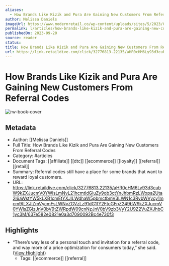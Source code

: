 ```yaml
---
aliases:
  - How Brands Like Kizik and Pura Are Gaining New Customers From Referral Codes
author: Melissa Daniels
imageUrl: https://www.modernretail.co/wp-content/uploads/sites/5/2023/09/kizik21_Irvine_Group_Photo-7.jpg
permalink: l/articles/how-brands-like-kizik-and-pura-are-gaining-new-customers-from-referral-codes
publishedOn: 2023-09-20
source: reader
status: 
title: How Brands Like Kizik and Pura Are Gaining New Customers From Referral Codes
url: https://link.retaildive.com/click/32776813.22135/aHR0cHM6Ly93d3cubW9kZXJucmV0YWlsLmNvL21hcmtldGluZy9ob3ctYnJhbmRzLWxpa2Uta2l6aWstYW5kLXB1cmEtYXJlLWdhaW5pbmctbmV3LWN1c3RvbWVycy1mcm9tLXJlZmVycmFsLWNvZGVzLz91dG1fY2FtcGFpZ249bW9kZXJucmV0YWlsZGlzJnV0bV9tZWRpdW09cnNzJnV0bV9zb3VyY2U9Z2VuZXJhbC1yc3M/637e582e0821e0a3d7090092Bc4e730f3
---
```

# How Brands Like Kizik and Pura Are Gaining New Customers From Referral Codes

![rw-book-cover](https://www.modernretail.co/wp-content/uploads/sites/5/2023/09/kizik21_Irvine_Group_Photo-7.jpg)

## Metadata

- Author: [[Melissa Daniels]]
- Full Title: How Brands Like Kizik and Pura Are Gaining New Customers From Referral Codes
- Category: #articles
- Document Tags: [[affiliate]] [[dtc]] [[ecommerce]] [[loyalty]] [[referral]] [[retail]]
- Summary: Referral codes still have a place for some brands that want to reward loyal customers.
- URL: https://link.retaildive.com/click/32776813.22135/aHR0cHM6Ly93d3cubW9kZXJucmV0YWlsLmNvL21hcmtldGluZy9ob3ctYnJhbmRzLWxpa2Uta2l6aWstYW5kLXB1cmEtYXJlLWdhaW5pbmctbmV3LWN1c3RvbWVycy1mcm9tLXJlZmVycmFsLWNvZGVzLz91dG1fY2FtcGFpZ249bW9kZXJucmV0YWlsZGlzJnV0bV9tZWRpdW09cnNzJnV0bV9zb3VyY2U9Z2VuZXJhbC1yc3M/637e582e0821e0a3d7090092Bc4e730f3

## Highlights

- “There’s way less of a personal touch and invitation for a referral code, and way more of a price optimization for consumers today,” she said. ([View Highlight](https://read.readwise.io/read/01hcf1n1nms0sznegt4f644j5g))
    - Tags: [[ecommerce]] [[referral]]
